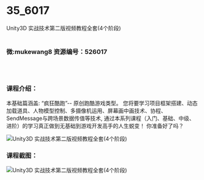 # 35_6017
Unity3D 实战技术第二版视频教程全套(4个阶段)
<br/></br>
<h3>微:mukewang8 资源编号：526017</h3>
<br/></br>
<h3>课程介绍：</h3>
<p>本基础篇涵盖: “疯狂酷跑”-- 原创跑酷游戏类型。 您将要学习项目框架搭建、动态加载道具、人物模型控制、多摄像机运用、屏幕画中画技术、协程、SendMessage与跨场景数据传值等技术, 通过本系列课程（入门、基础、中级、进阶）的学习真正做到无基础到游戏开发高手的人生蜕变！ 你准备好了吗？</p>
<p><img src="https://www.ko996.com/wp-content/uploads/img/2019/07/356-10.jpg" alt="Unity3D 实战技术第二版视频教程全套(4个阶段)"></p>
<h3>课程截图：</h3>
<p><img src="https://www.ko996.com/wp-content/uploads/img/2019/07/2-108.png" alt="Unity3D 实战技术第二版视频教程全套(4个阶段)"></p>
